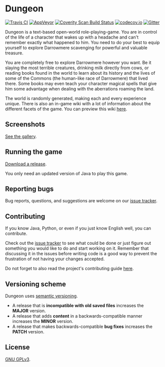 Dungeon
=======
[![Travis CI](https://travis-ci.org/mafagafogigante/dungeon.svg?branch=master)](https://travis-ci.org/mafagafogigante/dungeon)
[![AppVeyor](https://ci.appveyor.com/api/projects/status/ef8ijtoeov8dy5ba/branch/master?svg=true)](https://ci.appveyor.com/project/mafagafogigante/dungeon/branch/master)
[![Coverity Scan Build Status](https://scan.coverity.com/projects/6794/badge.svg)](https://scan.coverity.com/projects/mafagafogigante-dungeon)
[![codecov.io](http://codecov.io/github/mafagafogigante/dungeon/coverage.svg?branch=master)](http://codecov.io/github/mafagafogigante/dungeon?branch=master)
[![Gitter](https://badges.gitter.im/Join%20Chat.svg)](https://gitter.im/mafagafogigante/dungeon)

Dungeon is a text-based open-world role-playing-game. You are in control of the
life of a character that wakes up with a headache and can't remember exactly
what happened to him. You need to do your best to equip yourself to explore
Darrowmere scavenging for powerful and valuable treasure.

You are completely free to explore Darrowmere however you want. Be it slaying
the most terrible creatures, drinking milk directly from cows, or reading books
found in the world to learn about its history and the lives of some of the
Commons (the human-like race of Darrowmere) that lived there. Some books may
even teach your character magical spells that give him some advantage when
dealing with the aberrations roaming the land.

The world is randomly generated, making each and every experience unique. There
is also an in-game wiki with a lot of information about the different facets of
the game. You can preview this wiki
[here](https://github.com/mafagafogigante/dungeon/wiki).

Screenshots
-----------
[See the gallery](http://mafagafogigante.github.io/dungeon/screenshots/).

Running the game
----------------
[Download a release](https://github.com/mafagafogigante/dungeon/releases).

You only need an updated version of Java to play this game.

Reporting bugs
--------------
Bug reports, questions, and suggestions are welcome on our [issue
tracker](https://github.com/mafagafogigante/dungeon/issues).

Contributing
------------
If you know Java, Python, or even if you just know English well, you can
contribute.

Check out the [issue
tracker](https://github.com/mafagafogigante/dungeon/issues) to see what could
be done or just figure out something you would like to do and start working on
it. Remember that discussing it in the issues before writing code is a good
way to prevent the frustration of not having your changes accepted.

Do not forget to also read the project's contributing guide
[here](https://github.com/mafagafogigante/dungeon/blob/master/CONTRIBUTING.md).

Versioning scheme
-----------------
Dungeon uses [semantic versioning](http://semver.org/spec/v2.0.0.html).

- A release that is **incompatible with old saved files** increases the
  **MAJOR** version.
- A release that adds **content** in a backwards-compatible manner increases
  the **MINOR** version.
- A release that makes backwards-compatible **bug fixes** increases the
  **PATCH** version.

License
-------
[GNU GPLv3](https://github.com/mafagafogigante/dungeon/blob/master/LICENSE.txt).
